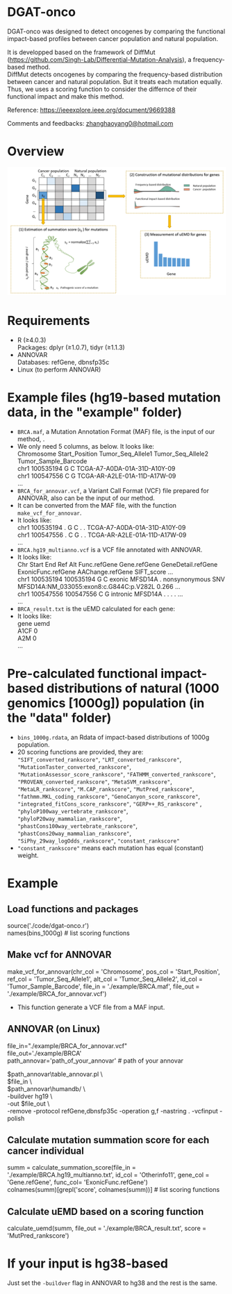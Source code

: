 # DGAT-onco
DGAT-onco was designed to detect oncogenes by comparing the functional impact-based profiles between cancer population and natural population.  

It is developped based on the framework of DiffMut (https://github.com/Singh-Lab/Differential-Mutation-Analysis), a frequency-based method.  
DiffMut detects oncogenes by comparing the frequency-based distribution between cancer and natural population. But it treats each mutation equally.  
Thus, we uses a scoring function to consider the differnce of their functional impact and make this method.  

Reference: https://ieeexplore.ieee.org/document/9669388

Comments and feedbacks: zhanghaoyang0@hotmail.com  
  
# Overview  
![image](https://github.com/zhanghaoyang0/DGAT-onco/blob/master/fig/overview.png)
# Requirements
* R (≥4.0.3)  
Packages: dplyr (≥1.0.7), tidyr (≥1.1.3) 
* ANNOVAR  
Databases: refGene, dbnsfp35c
* Linux (to perform ANNOVAR)
# Example files (hg19-based mutation data, in the "example" folder)
* ```BRCA.maf```, a Mutation Annotation Format (MAF) file, is the input of our method, .  
* We only need 5 columns, as below. It looks like:  
Chromosome	Start_Position	Tumor_Seq_Allele1	Tumor_Seq_Allele2	Tumor_Sample_Barcode  
chr1	100535194	G	C	TCGA-A7-A0DA-01A-31D-A10Y-09  
chr1	100547556	C	G	TCGA-AR-A2LE-01A-11D-A17W-09  
...  
* ```BRCA_for_annovar.vcf```, a Variant Call Format (VCF) file prepared for ANNOVAR, also can be the input of our method.
* It can be converted from the MAF file, with the function ```make_vcf_for_annovar```.  
* It looks like:  
chr1	100535194	.	G	C	.	.	TCGA-A7-A0DA-01A-31D-A10Y-09  
chr1	100547556	.	C	G	.	.	TCGA-AR-A2LE-01A-11D-A17W-09  
...  
* ```BRCA.hg19_multianno.vcf```  is a VCF file annotated with ANNOVAR. 
* It looks like:  
Chr	Start	End	Ref	Alt	Func.refGene	Gene.refGene	GeneDetail.refGene	ExonicFunc.refGene	AAChange.refGene	SIFT_score ...  
chr1	100535194	100535194	G	C	exonic	MFSD14A	.	nonsynonymous SNV	MFSD14A:NM_033055:exon8:c.G844C:p.V282L	0.266 ...  
chr1	100547556	100547556	C	G	intronic	MFSD14A	. .	.	. ...  
...  
* ```BRCA_result.txt``` is the uEMD calculated for each gene:  
* It looks like:  
gene	uemd  
A1CF	0  
A2M	0  
...  
# Pre-calculated functional impact-based distributions of natural (1000 genomics [1000g]) population (in the "data" folder)
* ```bins_1000g.rdata```, an Rdata of impact-based distributions of 1000g population.  
* 20 scoring functions are provided, they are: 
```"SIFT_converted_rankscore"```, ```"LRT_converted_rankscore"```, ```"MutationTaster_converted_rankscore"```, ```"MutationAssessor_score_rankscore"```, ```"FATHMM_converted_rankscore"```, ```"PROVEAN_converted_rankscore"```, ```"MetaSVM_rankscore"```, ```"MetaLR_rankscore"```, ```"M.CAP_rankscore"```, ```"MutPred_rankscore"```, ```"fathmm.MKL_coding_rankscore"```, ```"GenoCanyon_score_rankscore"```, ```"integrated_fitCons_score_rankscore"```, ```"GERP++_RS_rankscore"``` , ```"phyloP100way_vertebrate_rankscore"```, ```"phyloP20way_mammalian_rankscore"```, ```"phastCons100way_vertebrate_rankscore"```, ```"phastCons20way_mammalian_rankscore"```, ```"SiPhy_29way_logOdds_rankscore"```, ```"constant_rankscore"```  
* ```"constant_rankscore"``` means each mutation has equal (constant) weight. 
# Example
## Load functions and packages  
source('./code/dgat-onco.r')  
names(bins_1000g) # list scoring functions
## Make vcf for ANNOVAR  
make_vcf_for_annovar(chr_col = 'Chromosome', pos_col = 'Start_Position', ref_col = 'Tumor_Seq_Allele1',
                     alt_col = 'Tumor_Seq_Allele2', id_col = 'Tumor_Sample_Barcode',
                     file_in = './example/BRCA.maf', file_out = './example/BRCA_for_annovar.vcf')
* This function generate a VCF file from a MAF input.  
## ANNOVAR (on Linux)
file_in="./example/BRCA_for_annovar.vcf"  
file_out='./example/BRCA'  
path_annovar='path_of_your_annovar' # path of your annovar  

$path_annovar\table_annovar.pl \  
$file_in \  
$path_annovar\humandb/ \  
-buildver hg19 \  
-out $file_out \  
-remove -protocol refGene,dbnsfp35c -operation g,f -nastring . -vcfinput -polish
## Calculate mutation summation score for each cancer individual
summ = calculate_summation_score(file_in = './example/BRCA.hg19_multianno.txt', id_col = 'Otherinfo11',
                                 gene_col = 'Gene.refGene', func_col= 'ExonicFunc.refGene')  
colnames(summ)[grepl('score', colnames(summ))] # list scoring functions
## Calculate uEMD based on a scoring function
calculate_uemd(summ, file_out = './example/BRCA_result.txt', score = 'MutPred_rankscore')  
# If your input is hg38-based  
Just set the ```-buildver``` flag in ANNOVAR to hg38 and the rest is the same.
